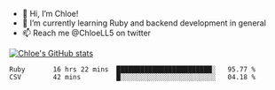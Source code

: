 - 💞️  Hi, I’m Chloe!
- 🌱  I’m currently learning Ruby and backend development in general
- 📫  Reach me @ChloeLL5 on twitter

[![Chloe's GitHub stats](https://github-readme-stats.vercel.app/api?username=chloell5&count_private=true&theme=cobalt&show_icons=true)](https://github.com/anuraghazra/github-readme-stats)

<!--START_SECTION:waka-->
```text
Ruby       16 hrs 22 mins  ████████████████████████░   95.77 % 
CSV        42 mins         █░░░░░░░░░░░░░░░░░░░░░░░░   04.18 % 
```
<!--END_SECTION:waka-->
